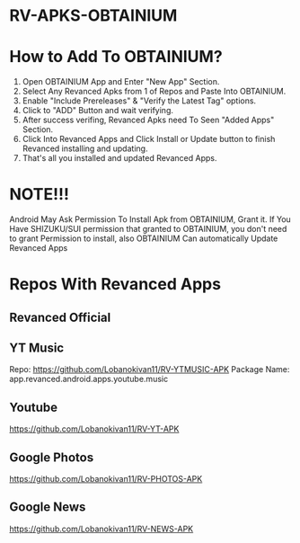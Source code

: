 # RV-APKS-OBTAINIUM

# How to Add To OBTAINIUM?
1. Open OBTAINIUM App and Enter "New App" Section.
2. Select Any Revanced Apks from 1 of Repos and Paste Into OBTAINIUM.
3. Enable "Include Prereleases" & "Verify the Latest Tag" options.
4. Click to "ADD" Button and wait verifying.
5. After success verifing, Revanced Apks need To Seen "Added Apps" Section.
6. Click Into Revanced Apps and Click Install or Update button to finish Revanced installing and updating.
7. That's all you installed and updated Revanced Apps.
# NOTE!!! 
Android May Ask Permission To Install Apk from OBTAINIUM, Grant it.
If You Have SHIZUKU/SUI permission that granted to OBTAINIUM, you don't need to grant Permission to install, also OBTAINIUM Can automatically Update Revanced Apps
# Repos With Revanced Apps
## Revanced Official
## YT Music
Repo: https://github.com/Lobanokivan11/RV-YTMUSIC-APK
Package Name: app.revanced.android.apps.youtube.music
## Youtube
https://github.com/Lobanokivan11/RV-YT-APK
## Google Photos
https://github.com/Lobanokivan11/RV-PHOTOS-APK
## Google News
https://github.com/Lobanokivan11/RV-NEWS-APK

